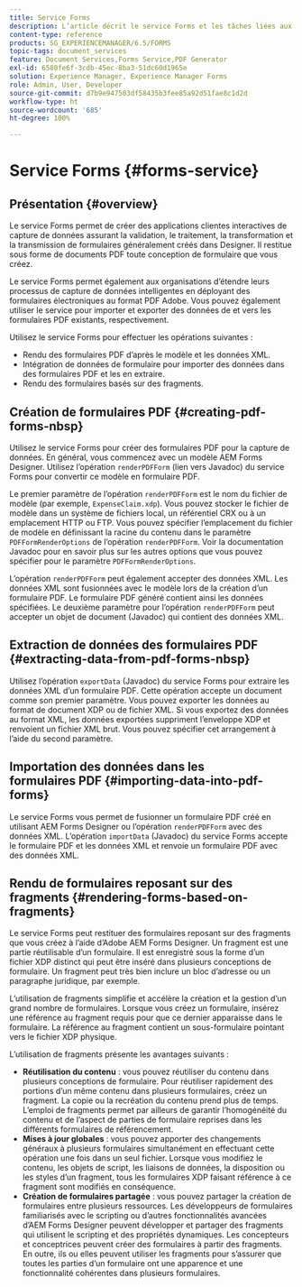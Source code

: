 ```yaml
---
title: Service Forms
description: L’article décrit le service Forms et les tâches liées aux formulaires que vous pouvez effectuer à l’aide de ce service.
content-type: reference
products: SG_EXPERIENCEMANAGER/6.5/FORMS
topic-tags: document_services
feature: Document Services,Forms Service,PDF Generator
exl-id: 6580fe6f-3cdb-45ec-8ba3-51dc60d1965e
solution: Experience Manager, Experience Manager Forms
role: Admin, User, Developer
source-git-commit: d7b9e947503df58435b3fee85a92d51fae8c1d2d
workflow-type: ht
source-wordcount: '685'
ht-degree: 100%

---
```


# Service Forms {#forms-service}

## Présentation {#overview}

Le service Forms permet de créer des applications clientes interactives de capture de données assurant la validation, le traitement, la transformation et la transmission de formulaires généralement créés dans Designer. Il restitue sous forme de documents PDF toute conception de formulaire que vous créez.

Le service Forms permet également aux organisations d’étendre leurs processus de capture de données intelligentes en déployant des formulaires électroniques au format PDF Adobe. Vous pouvez également utiliser le service pour importer et exporter des données de et vers les formulaires PDF existants, respectivement.

Utilisez le service Forms pour effectuer les opérations suivantes :

* Rendu des formulaires PDF d’après le modèle et les données XML.
* Intégration de données de formulaire pour importer des données dans des formulaires PDF et les en extraire.
* Rendu des formulaires basés sur des fragments.

## Création de formulaires PDF {#creating-pdf-forms-nbsp}

Utilisez le service Forms pour créer des formulaires PDF pour la capture de données. En général, vous commencez avec un modèle AEM Forms Designer. Utilisez l’opération `renderPDFForm` (lien vers Javadoc) du service Forms pour convertir ce modèle en formulaire PDF.

Le premier paramètre de l’opération `renderPDFForm` est le nom du fichier de modèle (par exemple, `ExpenseClaim.xdp`). Vous pouvez stocker le fichier de modèle dans un système de fichiers local, un référentiel CRX ou à un emplacement HTTP ou FTP. Vous pouvez spécifier l’emplacement du fichier de modèle en définissant la racine du contenu dans le paramètre `PDFFormRenderOptions` de l’opération `renderPDFForm`. Voir la documentation Javadoc pour en savoir plus sur les autres options que vous pouvez spécifier pour le paramètre `PDFFormRenderOptions`.

L’opération `renderPDFForm` peut également accepter des données XML. Les données XML sont fusionnées avec le modèle lors de la création d’un formulaire PDF. Le formulaire PDF généré contient ainsi les données spécifiées. Le deuxième paramètre pour l’opération `renderPDFForm` peut accepter un objet de document (Javadoc) qui contient des données XML.

## Extraction de données des formulaires PDF  {#extracting-data-from-pdf-forms-nbsp}

Utilisez l’opération `exportData` (Javadoc) du service Forms pour extraire les données XML d’un formulaire PDF. Cette opération accepte un document comme son premier paramètre. Vous pouvez exporter les données au format de document XDP ou de fichier XML. Si vous exportez des données au format XML, les données exportées suppriment l’enveloppe XDP et renvoient un fichier XML brut. Vous pouvez spécifier cet arrangement à l’aide du second paramètre.

## Importation des données dans les formulaires PDF {#importing-data-into-pdf-forms}

Le service Forms vous permet de fusionner un formulaire PDF créé en utilisant AEM Forms Designer ou l’opération `renderPDFForm` avec des données XML. L’opération `importData` (Javadoc) du service Forms accepte le formulaire PDF et les données XML et renvoie un formulaire PDF avec des données XML.

## Rendu de formulaires reposant sur des fragments {#rendering-forms-based-on-fragments}

Le service Forms peut restituer des formulaires reposant sur des fragments que vous créez à l’aide d’Adobe AEM Forms Designer. Un fragment est une partie réutilisable d’un formulaire. Il est enregistré sous la forme d’un fichier XDP distinct qui peut être inséré dans plusieurs conceptions de formulaire. Un fragment peut très bien inclure un bloc d’adresse ou un paragraphe juridique, par exemple.

L’utilisation de fragments simplifie et accélère la création et la gestion d’un grand nombre de formulaires. Lorsque vous créez un formulaire, insérez une référence au fragment requis pour que ce dernier apparaisse dans le formulaire. La référence au fragment contient un sous-formulaire pointant vers le fichier XDP physique.

L’utilisation de fragments présente les avantages suivants :

* **Réutilisation du contenu** : vous pouvez réutiliser du contenu dans plusieurs conceptions de formulaire. Pour réutiliser rapidement des portions d’un même contenu dans plusieurs formulaires, créez un fragment. La copie ou la recréation du contenu prend plus de temps. L’emploi de fragments permet par ailleurs de garantir l’homogénéité du contenu et de l’aspect de parties de formulaire reprises dans les différents formulaires de référencement.
* **Mises à jour globales** : vous pouvez apporter des changements généraux à plusieurs formulaires simultanément en effectuant cette opération une fois dans un seul fichier. Lorsque vous modifiez le contenu, les objets de script, les liaisons de données, la disposition ou les styles d’un fragment, tous les formulaires XDP faisant référence à ce fragment sont modifiés en conséquence.
* **Création de formulaires partagée** : vous pouvez partager la création de formulaires entre plusieurs ressources. Les développeurs de formulaires familiarisés avec le scripting ou d’autres fonctionnalités avancées d’AEM Forms Designer peuvent développer et partager des fragments qui utilisent le scripting et des propriétés dynamiques. Les concepteurs et conceptrices peuvent créer des formulaires à partir des fragments. En outre, ils ou elles peuvent utiliser les fragments pour s’assurer que toutes les parties d’un formulaire ont une apparence et une fonctionnalité cohérentes dans plusieurs formulaires.
